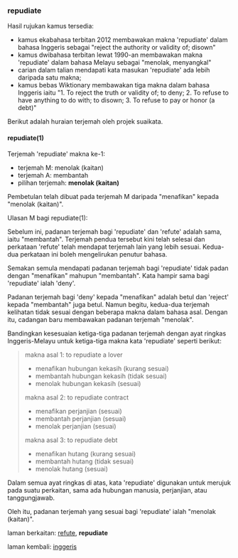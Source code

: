 ---
---

### repudiate

Hasil rujukan kamus tersedia:

- kamus ekabahasa terbitan 2012 membawakan makna 'repudiate'
dalam bahasa Inggeris sebagai "reject the authority or
validity of; disown"
- kamus dwibahasa terbitan lewat 1990-an membawakan makna
'repudiate' dalam bahasa Melayu sebagai "menolak,
menyangkal"
- carian dalam talian mendapati kata masukan 'repudiate'
ada lebih daripada satu makna;
- kamus bebas Wiktionary membawakan tiga makna dalam bahasa
Inggeris iaitu "1. To reject the truth or validity of; to
deny; 2. To refuse to have anything to do with;
to disown; 3. To refuse to pay or honor (a debt)"

Berikut adalah huraian terjemah oleh projek suaikata.

#### repudiate(1)

Terjemah 'repudiate' makna ke-1:

- terjemah M: menolak (kaitan)
- terjemah A: membantah
- pilihan terjemah: **menolak (kaitan)**

Pembetulan telah dibuat pada terjemah M daripada "menafikan"
kepada "menolak (kaitan)".

Ulasan M bagi repudiate(1):

Sebelum ini, padanan terjemah bagi 'repudiate' dan 'refute'
adalah sama, iaitu "membantah". Terjemah pendua tersebut
kini telah selesai dan perkataan 'refute' telah mendapat
terjemah lain yang lebih sesuai. Kedua-dua perkataan ini
boleh mengelirukan penutur bahasa.

Semakan semula mendapati padanan terjemah bagi 'repudiate'
tidak padan dengan "menafikan" mahupun "membantah". Kata
hampir sama bagi 'repudiate' ialah 'deny'.

Padanan terjemah bagi 'deny' kepada "menafikan" adalah betul
dan 'reject' kepada "membantah" juga betul. Namun begitu,
kedua-dua terjemah kelihatan tidak sesuai dengan beberapa
makna dalam bahasa asal. Dengan itu, cadangan baru
membawakan padanan terjemah "menolak".

Bandingkan kesesuaian ketiga-tiga padanan terjemah dengan
ayat ringkas Inggeris-Melayu untuk ketiga-tiga makna kata
'repudiate' seperti berikut:

> makna asal 1: to repudiate a lover
>
> - menafikan hubungan kekasih (kurang sesuai)
> - membantah hubungan kekasih (tidak sesuai)
> - menolak hubungan kekasih (sesuai)
>
> makna asal 2: to repudiate contract
>
> - menafikan perjanjian (sesuai)
> - membantah perjanjian (sesuai)
> - menolak perjanjian (sesuai)
>
> makna asal 3: to repudiate debt
>
> - menafikan hutang (kurang sesuai)
> - membantah hutang (tidak sesuai)
> - menolak hutang (sesuai)

Dalam semua ayat ringkas di atas, kata 'repudiate' digunakan
untuk merujuk pada suatu perkaitan, sama ada hubungan
manusia, perjanjian, atau tanggungjawab.

Oleh itu, padanan terjemah yang sesuai bagi 'repudiate'
ialah "menolak (kaitan)".

laman berkaitan: [refute][1], **repudiate**

laman kembali: [inggeris][0]

  [0]: ../inggeris.md
  [1]: refute.md
